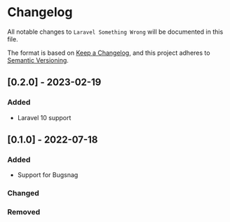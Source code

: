 # Changelog

All notable changes to `Laravel Something Wrong` will be documented in this file.

The format is based on [Keep a Changelog](https://keepachangelog.com/en/1.0.0/),
and this project adheres to [Semantic Versioning](https://semver.org/spec/v2.0.0.html).

## [0.2.0] - 2023-02-19

### Added

- Laravel 10 support

## [0.1.0] - 2022-07-18

### Added

- Support for Bugsnag

### Changed

### Removed


